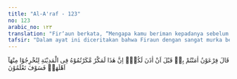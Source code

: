 ```yaml
---
title: "Al-A'raf - 123"
no: 123
arabic_no: ١٢٣
translation: "Fir‘aun berkata, “Mengapa kamu beriman kepadanya sebelum aku memberi izin kepadamu? Sesungguhnya ini benar-benar tipu muslihat yang telah kamu rencanakan di kota ini, untuk mengusir penduduknya. Kelak kamu akan mengetahui (akibat perbuatanmu ini)."
tafsir: "Dalam ayat ini diceritakan bahwa Firaun dengan sangat murka berkata kepada pesihir yang telah menyatakan iman kepada Tuhan Nabi Musa, \"Mengapa kamu beriman kepadanya sebelum aku izinkan?\" Maksudnya mengapa mereka menyatakan iman kepada Musa dan kepada agama yang dibawanya yang berdasarkan kepercayaan tauhid kepada Allah, padahal ia belum memberi izin atau memerintahkan kepada mereka. Mengapa mereka tunduk menjadi pengikut Nabi Musa sebelum meminta izin kepada Firaun lebih dahulu.\n\nUcapan Firaun ini menunjukkan bahwa ia masih belum menyadari, bahwa apa yang diperlihatkan Nabi Musa di hadapannya adalah mukjizat pemberian Allah yang tidak akan dikalahkan oleh siapa pun. Dan ia belum menyadari bahwa orang-orang yang menyaksikan kemenangan Nabi Musa itu sudah tidak mempunyai rasa hormat lagi terhadap dirinya, dan bahwa dia tidak lagi merupakan orang yang dipertuan dan dipertuhan. Di samping itu, ia menuduh ahli-pesihir itu sudah berkomplot dengan Nabi Musa lebih dahulu, sehingga kekalahan mereka ketika berhadapan dengan Nabi Musa telah direncanakan sebelumnya. Sebab itu ia melanjutkan ancamannya terhadap mereka dengan ucapannya sebagai berikut: \"Sesungguhnya perbuatan ini adalah suatu tipu muslihat yang telah kamu rencanakan di dalam kota ini, untuk mengusir penduduk aslinya dari Mesir; maka kelak kamu akan mengetahui akibat dari perbuatan ini\".\n\nDalam ayat yang lain Allah menyebutkan bahwa Firaun menuduh Nabi Musa sebagai guru sihir yang telah mengajarkan sihirnya kepada para pesihir tersebut, untuk bersama-sama memperdayakan Firaun untuk dan para pengikutnya untuk mengusirnya dari negeri Mesir, agar mereka kemudian dapat memegang kekuasaan di negeri Mesir, dan Firaun pun mengatakan:\n\nSesungguhnya dia itu pemimpinmu yang mengajarkan sihir kepadamu. (thaha/20: 71)"
---
```

قَالَ فِرْعَوْنُ اٰمَنْتُمْ بِهٖ قَبْلَ اَنْ اٰذَنَ لَكُمْۚ اِنَّ هٰذَا لَمَكْرٌ مَّكَرْتُمُوْهُ فِى الْمَدِيْنَةِ لِتُخْرِجُوْا مِنْهَآ اَهْلَهَاۚ فَسَوْفَ تَعْلَمُوْنَ